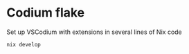 # Codium flake

Set up VSCodium with extensions in several lines of Nix code

```console
nix develop
```
